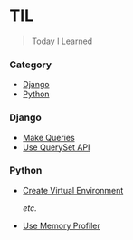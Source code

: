 # TIL

> Today I Learned

### Category
<!-- no toc -->
* [Django](#django)
* [Python](#python)


### Django
* [Make Queries](django/make-queries.md)
* [Use QuerySet API](django/use-queryset-api.md)
  
### Python
* [Create Virtual Environment](python/create-virtual-environment.md)

  _etc._

* [Use Memory Profiler](python/use-memory-profiler.md)
